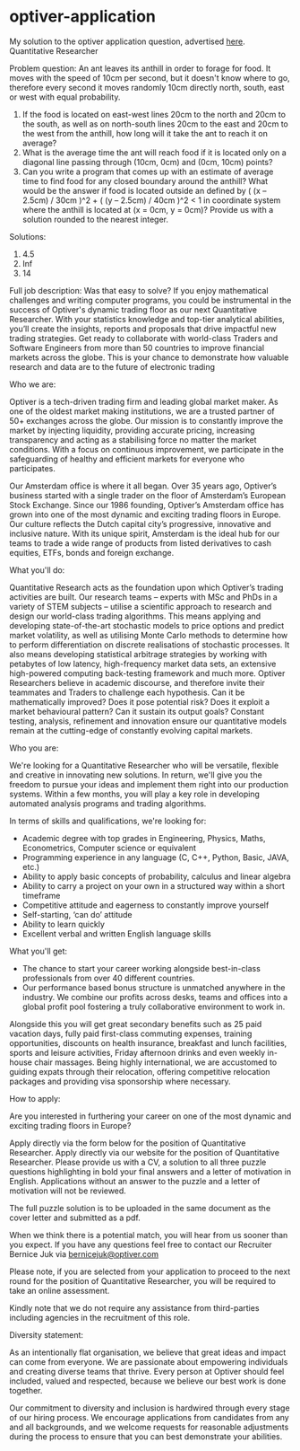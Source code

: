 # optiver-application
My solution to the optiver application question, advertised [here](https://www.optiver.com/working-at-optiver/career-opportunities/5841549002/). Quantitative Researcher

Problem question:
An ant leaves its anthill in order to forage for food. It moves with the speed of 10cm per second, but it doesn't know where to go, therefore every second it moves randomly 10cm directly north, south, east or west with equal probability.

1. If the food is located on east-west lines 20cm to the north and 20cm to the south, as well as on north-south lines 20cm to the east and 20cm to the west from the anthill, how long will it take the ant to reach it on average?
2. What is the average time the ant will reach food if it is located only on a diagonal line passing through (10cm, 0cm) and (0cm, 10cm) points?
3. Can you write a program that comes up with an estimate of average time to find food for any closed boundary around the anthill? What would be the answer if food is located outside an defined by ( (x – 2.5cm) / 30cm )^2 + ( (y – 2.5cm) / 40cm )^2 < 1 in coordinate system where the anthill is located at (x = 0cm, y = 0cm)? Provide us with a solution rounded to the nearest integer.

Solutions:
1. 4.5
2. Inf
3. 14



Full job description:
Was that easy to solve? If you enjoy mathematical challenges and writing computer programs, you could be instrumental in the success of Optiver's dynamic trading floor as our next Quantitative Researcher. With your statistics knowledge and top-tier analytical abilities, you’ll create the insights, reports and proposals that drive impactful new trading strategies. Get ready to collaborate with world-class Traders and Software Engineers from more than 50 countries to improve financial markets across the globe. This is your chance to demonstrate how valuable research and data are to the future of electronic trading

Who we are:

Optiver is a tech-driven trading firm and leading global market maker. As one of the oldest market making institutions, we are a trusted partner of 50+ exchanges across the globe. Our mission is to constantly improve the market by injecting liquidity, providing accurate pricing, increasing transparency and acting as a stabilising force no matter the market conditions. With a focus on continuous improvement, we participate in the safeguarding of healthy and efficient markets for everyone who participates.

Our Amsterdam office is where it all began. Over 35 years ago, Optiver’s business started with a single trader on the floor of Amsterdam’s European Stock Exchange. Since our 1986 founding, Optiver’s Amsterdam office has grown into one of the most dynamic and exciting trading floors in Europe. Our culture reflects the Dutch capital city’s progressive, innovative and inclusive nature. With its unique spirit, Amsterdam is the ideal hub for our teams to trade a wide range of products from listed derivatives to cash equities, ETFs, bonds and foreign exchange.

What you'll do:

Quantitative Research acts as the foundation upon which Optiver’s trading activities are built. Our research teams – experts with MSc and PhDs in a variety of STEM subjects – utilise a scientific approach to research and design our world-class trading algorithms. This means applying and developing state-of-the-art stochastic models to price options and predict market volatility, as well as utilising Monte Carlo methods to determine how to perform differentiation on discrete realisations of stochastic processes. It also means developing statistical arbitrage strategies by working with petabytes of low latency, high-frequency market data sets, an extensive high-powered computing back-testing framework and much more. Optiver Researchers believe in academic discourse, and therefore invite their teammates and Traders to challenge each hypothesis. Can it be mathematically improved? Does it pose potential risk? Does it exploit a market behavioural pattern? Can it sustain its output goals? Constant testing, analysis, refinement and innovation ensure our quantitative models remain at the cutting-edge of constantly evolving capital markets.

Who you are:

We're looking for a Quantitative Researcher who will be versatile, flexible and creative in innovating new solutions. In return, we'll give you the freedom to pursue your ideas and implement them right into our production systems. Within a few months, you will play a key role in developing automated analysis programs and trading algorithms.

In terms of skills and qualifications, we're looking for:

* Academic degree with top grades in Engineering, Physics, Maths, Econometrics, Computer science or equivalent 
* Programming experience in any language (C, C++, Python, Basic, JAVA, etc.)
* Ability to apply basic concepts of probability, calculus and linear algebra
* Ability to carry a project on your own in a structured way within a short timeframe
* Competitive attitude and eagerness to constantly improve yourself
* Self-starting, ‘can do’ attitude
* Ability to learn quickly
* Excellent verbal and written English language skills 

What you'll get:
* The chance to start your career working alongside best-in-class professionals from over 40 different countries.
* Our performance based bonus structure is unmatched anywhere in the industry. We combine our profits across desks, teams and offices into a global profit pool fostering a truly collaborative environment to work in.

Alongside this you will get great secondary benefits such as 25 paid vacation days, fully paid first-class commuting expenses, training opportunities, discounts on health insurance, breakfast and lunch facilities, sports and leisure activities, Friday afternoon drinks and even weekly in-house chair massages. Being highly international, we are accustomed to guiding expats through their relocation, offering competitive relocation packages and providing visa sponsorship where necessary.

How to apply:

Are you interested in furthering your career on one of the most dynamic and exciting trading floors in Europe?

Apply directly via the form below for the position of Quantitative Researcher. Apply directly via our website for the position of Quantitative Researcher. Please provide us with a CV, a solution to all three puzzle questions highlighting in bold your final answers and a letter of motivation in English. Applications without an answer to the puzzle and a letter of motivation will not be reviewed.

The full puzzle solution is to be uploaded in the same document as the cover letter and submitted as a pdf. 

When we think there is a potential match, you will hear from us sooner than you expect. If you have any questions feel free to contact our Recruiter Bernice Juk via bernicejuk@optiver.com

Please note, if you are selected from your application to proceed to the next round for the position of Quantitative Researcher, you will be required to take an online assessment.

Kindly note that we do not require any assistance from third-parties including agencies in the recruitment of this role.

Diversity statement:

As an intentionally flat organisation, we believe that great ideas and impact can come from everyone. We are passionate about empowering individuals and creating diverse teams that thrive. Every person at Optiver should feel included, valued and respected, because we believe our best work is done together.

Our commitment to diversity and inclusion is hardwired through every stage of our hiring process. We encourage applications from candidates from any and all backgrounds, and we welcome requests for reasonable adjustments during the process to ensure that you can best demonstrate your abilities.

